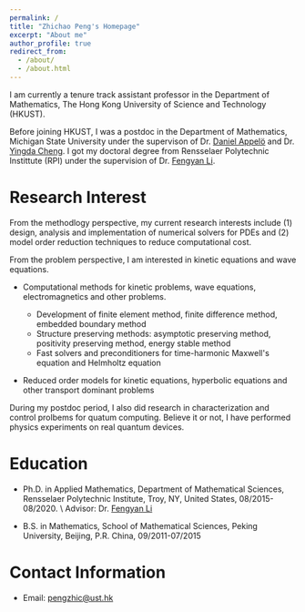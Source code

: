 ```yaml
---
permalink: /
title: "Zhichao Peng's Homepage"
excerpt: "About me"
author_profile: true
redirect_from: 
  - /about/
  - /about.html
---
```

I am currently a tenure track assistant professor in the Department of Mathematics, The Hong Kong University of Science and Technology (HKUST). 

Before joining HKUST, I was a postdoc in the Department of Mathematics, Michigan State University under the supervison of Dr. [Daniel Appel&ouml;](https://sites.google.com/msu.edu/danielappelo) and Dr. [Yingda Cheng](https://yingdacheng.github.io/). I got my doctoral degree from Rensselaer Polytechnic Instittute (RPI) under the supervision of Dr. [Fengyan Li](https://homepages.rpi.edu/~lif/).

Research Interest 
======
From the methodlogy perspective, my current research interests include (1) design, analysis and implementation of numerical solvers for PDEs and (2) model order reduction techniques to reduce computational cost. 

From the problem perspective, I am interested in kinetic equations and wave equations.

- Computational methods for kinetic problems, wave equations, electromagnetics and other problems.

	- Development of finite element method, finite difference method, embedded boundary method
	- Structure preserving methods: asymptotic preserving method, positivity preserving method, energy stable method
	- Fast solvers and preconditioners for time-harmonic Maxwell's equation and Helmholtz equation 

- Reduced order models for kinetic equations, hyperbolic equations and other transport dominant problems

During my postdoc period, I also did research in characterization and control prolbems for quatum computing. Believe it or not, I have performed physics experiments on real quantum devices.

Education 
======
- Ph.D. in Applied Mathematics, Department of Mathematical Sciences, Rensselaer Polytechnic Institute,
Troy, NY, United States, 08/2015-08/2020. \\
Advisor: Dr. [Fengyan Li](https://homepages.rpi.edu/~lif/)

- B.S. in Mathematics, School of Mathematical Sciences, Peking University, Beijing, P.R. China,
09/2011-07/2015

Contact Information
======
- Email: pengzhic@ust.hk
